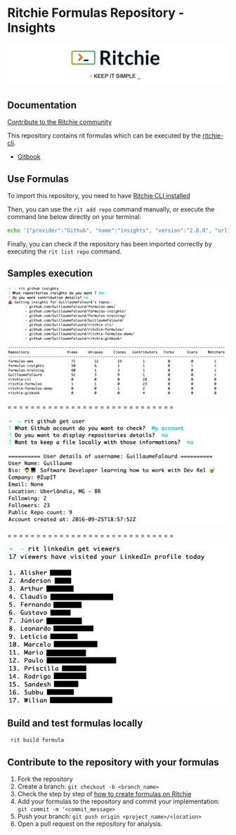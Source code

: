 # Ritchie Formulas Repository - Insights

![Rit banner](/docs/img/ritchie-banner.png)

## Documentation

[Contribute to the Ritchie community](https://github.com/ZupIT/ritchie-formulas/blob/master/CONTRIBUTING.md)

This repository contains rit formulas which can be executed by the [ritchie-cli](https://github.com/ZupIT/ritchie-cli).

- [Gitbook](https://docs.ritchiecli.io)

## Use Formulas

To import this repository, you need to have [Ritchie CLI installed](https://docs.ritchiecli.io/getting-started/installation)

Then, you can use the `rit add repo` command manually, or execute the command line below directly on your terminal:

```bash
echo '{"provider":"Github", "name":"insights", "version":"2.8.0", "url":"https://github.com/GuillaumeFalourd/formulas-insights", "token": null, "priority":1}' | rit add repo --stdin
```

Finally, you can check if the repository has been imported correctly by executing the `rit list repo` command.

## Samples execution

![Demo Github](/docs/img/rit-github-insights.png)

= = = = = = = = = = = = = = = = = = = = = = = = = = = = =

![Demo Github](/docs/img/rit-github-get-user.png)

= = = = = = = = = = = = = = = = = = = = = = = = = = = = =

![Demo LinkedIn](/docs/img/rit-linkedin-get-viewers.png)

## Build and test formulas locally

```bash
 rit build formula
```

## Contribute to the repository with your formulas

1. Fork the repository
2. Create a branch: `git checkout -b <branch_name>`
3. Check the step by step of [how to create formulas on Ritchie](https://docs.ritchiecli.io/getting-started/creating-formulas)
4. Add your formulas to the repository
and commit your implementation: `git commit -m '<commit_message>`
5. Push your branch: `git push origin <project_name>/<location>`
6. Open a pull request on the repository for analysis.
